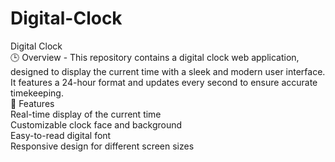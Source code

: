 # Digital-Clock
Digital Clock
<br>
🕒 Overview - This repository contains a digital clock web application, designed to display the current time with a sleek and modern user interface. It features a 24-hour format and updates every second to ensure accurate timekeeping.
<br>
🔧 Features
<br>
Real-time display of the current time
<br>
Customizable clock face and background
<br>
Easy-to-read digital font
<br>
Responsive design for different screen sizes
